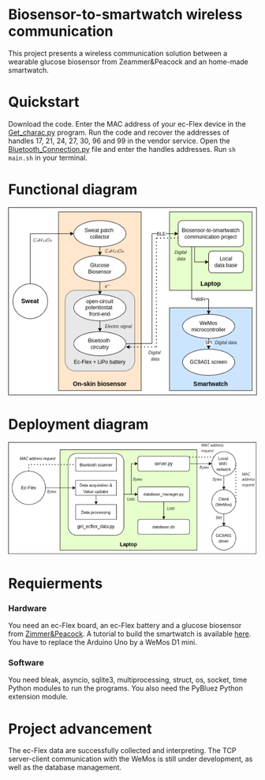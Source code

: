 # Biosensor-to-smartwatch wireless communication
This project presents a wireless communication solution between a wearable glucose biosensor from Zeammer&Peacock and an home-made smartwatch.

# Quickstart

Download the code. Enter the MAC address of your ec-Flex device in the [Get_charac.py](https://github.com/DeVinci-Innovation-Center/Smartwatch/blob/main/Get_charac.py) program. Run the code and recover the addresses of handles 17, 21, 24, 27, 30, 96 and 99 in the vendor service. Open the [Bluetooth_Connection.py](https://github.com/DeVinci-Innovation-Center/Smartwatch/blob/main/Bluetooth_Connection.py) file and enter the handles addresses.
Run ```sh main.sh``` in your terminal.

# Functional diagram

<p align="center">
  <img src=https://github.com/DeVinci-Innovation-Center/Biosensor-to-smartwatch_wireless_communication/blob/main/images/functional_diagram.png?raw=true "Functional diagram">
</p>

# Deployment diagram

<p align="center">
  <img src=https://github.com/DeVinci-Innovation-Center/Biosensor-to-smartwatch_wireless_communication/blob/main/images/deployment_diagram.png?raw=true "Demployment diagram">
</p>

# Requierments

### Hardware
You need an ec-Flex board, an ec-Flex battery and a glucose biosensor from [Zimmer&Peacock](https://www.zimmerpeacocktech.com/products/). A tutorial to build the smartwatch is available [here](https://dvic.devinci.fr/tutorial/smartwatch). You have to replace the Arduino Uno by a WeMos D1 mini. 

### Software
You need bleak, asyncio, sqlite3, multiprocessing, struct, os, socket, time Python modules to run the programs. You also need the PyBluez Python extension module.

# Project advancement
The ec-Flex data are successfully collected and interpreting. The TCP server-client communication with the WeMos is still under development, as well as the database management.

